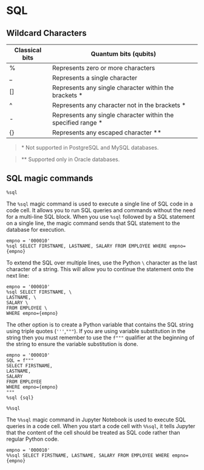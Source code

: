 # SQL

## Wildcard Characters

| Classical bits | Quantum bits (qubits) |
| ----------- | ----------- |
| % | Represents zero or more characters |
| _ | Represents a single character |
| [] | Represents any single character within the brackets * |
| ^ | Represents any character not in the brackets * |
| - | 	Represents any single character within the specified range * |
| {} | Represents any escaped character ** |

> \* Not supported in PostgreSQL and MySQL databases.

> \** Supported only in Oracle databases.

## SQL magic commands

`%sql`

The `%sql` magic command is used to execute a single line of SQL code in a code cell. It allows you to run SQL queries and commands without the need for a multi-line SQL block. When you use `%sql` followed by a SQL statement on a single line, the magic command sends that SQL statement to the database for execution.

```
empno = '000010'
%sql SELECT FIRSTNAME, LASTNAME, SALARY FROM EMPLOYEE WHERE empno={empno}
```

To extend the SQL over multiple lines, use the Python `\` character as the last character of a string. This will allow you to continue the statement onto the next line:

```
empno = '000010'
%sql SELECT FIRSTNAME, \
LASTNAME, \
SALARY \
FROM EMPLOYEE \
WHERE empno={empno}
```

The other option is to create a Python variable that contains the SQL string using triple quotes (`'''`,`"""`). If you are using variable substitution in the string then you must remember to use the `f"""` qualifier at the beginning of the string to ensure the variable substitution is done.

```
empno = '000010'
SQL = f"""
SELECT FIRSTNAME, 
LASTNAME, 
SALARY 
FROM EMPLOYEE 
WHERE empno={empno}
"""
%sql {sql}
```

`%%sql`

The `%%sql` magic command in Jupyter Notebook is used to execute SQL queries in a code cell. When you start a code cell with `%%sql`, it tells Jupyter that the content of the cell should be treated as SQL code rather than regular Python code.

```
empno = '000010'
%%sql SELECT FIRSTNAME, LASTNAME, SALARY FROM EMPLOYEE WHERE empno={empno}
```
